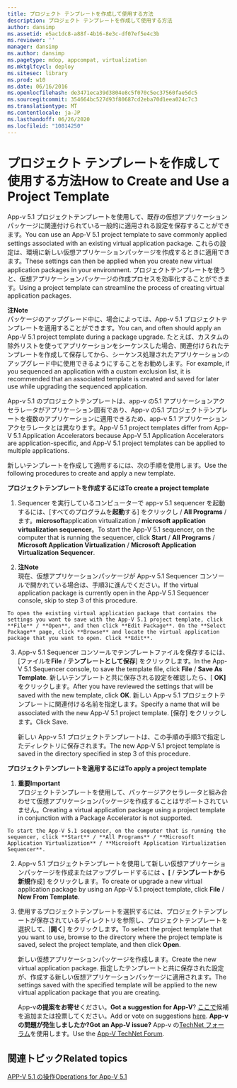 ```yaml
---
title: プロジェクト テンプレートを作成して使用する方法
description: プロジェクト テンプレートを作成して使用する方法
author: dansimp
ms.assetid: e5ac1dc8-a88f-4b16-8e3c-df07ef5e4c3b
ms.reviewer: ''
manager: dansimp
ms.author: dansimp
ms.pagetype: mdop, appcompat, virtualization
ms.mktglfcycl: deploy
ms.sitesec: library
ms.prod: w10
ms.date: 06/16/2016
ms.openlocfilehash: de3471eca39d3804e8c5f070c5ec37560fae5dc5
ms.sourcegitcommit: 354664bc527d93f80687cd2eba70d1eea024c7c3
ms.translationtype: MT
ms.contentlocale: ja-JP
ms.lasthandoff: 06/26/2020
ms.locfileid: "10814250"
---
```

# <span data-ttu-id="f2dd3-103">プロジェクト テンプレートを作成して使用する方法</span><span class="sxs-lookup"><span data-stu-id="f2dd3-103">How to Create and Use a Project Template</span></span>


<span data-ttu-id="f2dd3-104">App-v 5.1 プロジェクトテンプレートを使用して、既存の仮想アプリケーションパッケージに関連付けられている一般的に適用される設定を保存することができます。</span><span class="sxs-lookup"><span data-stu-id="f2dd3-104">You can use an App-V 5.1 project template to save commonly applied settings associated with an existing virtual application package.</span></span> <span data-ttu-id="f2dd3-105">これらの設定は、環境に新しい仮想アプリケーションパッケージを作成するときに適用できます。</span><span class="sxs-lookup"><span data-stu-id="f2dd3-105">These settings can then be applied when you create new virtual application packages in your environment.</span></span> <span data-ttu-id="f2dd3-106">プロジェクトテンプレートを使うと、仮想アプリケーションパッケージの作成プロセスを効率化することができます。</span><span class="sxs-lookup"><span data-stu-id="f2dd3-106">Using a project template can streamline the process of creating virtual application packages.</span></span>

**<span data-ttu-id="f2dd3-107">注</span><span class="sxs-lookup"><span data-stu-id="f2dd3-107">Note</span></span>**  
<span data-ttu-id="f2dd3-108">パッケージのアップグレード中に、場合によっては、App-v 5.1 プロジェクトテンプレートを適用することができます。</span><span class="sxs-lookup"><span data-stu-id="f2dd3-108">You can, and often should apply an App-V 5.1 project template during a package upgrade.</span></span> <span data-ttu-id="f2dd3-109">たとえば、カスタムの除外リストを使ってアプリケーションをシーケンスした場合、関連付けられたテンプレートを作成して保存してから、シーケンス処理されたアプリケーションのアップグレード中に使用できるようにすることをお勧めします。</span><span class="sxs-lookup"><span data-stu-id="f2dd3-109">For example, if you sequenced an application with a custom exclusion list, it is recommended that an associated template is created and saved for later use while upgrading the sequenced application.</span></span>



<span data-ttu-id="f2dd3-110">App-v 5.1 のプロジェクトテンプレートは、app-v の5.1 アプリケーションアクセラレータがアプリケーション固有であり、App-v の5.1 プロジェクトテンプレートを複数のアプリケーションに適用できるため、app-v 5.1 アプリケーションアクセラレータとは異なります。</span><span class="sxs-lookup"><span data-stu-id="f2dd3-110">App-V 5.1 project templates differ from App-V 5.1 Application Accelerators because App-V 5.1 Application Accelerators are application-specific, and App-V 5.1 project templates can be applied to multiple applications.</span></span>

<span data-ttu-id="f2dd3-111">新しいテンプレートを作成して適用するには、次の手順を使用します。</span><span class="sxs-lookup"><span data-stu-id="f2dd3-111">Use the following procedures to create and apply a new template.</span></span>

**<span data-ttu-id="f2dd3-112">プロジェクトテンプレートを作成するには</span><span class="sxs-lookup"><span data-stu-id="f2dd3-112">To create a project template</span></span>**

1.  <span data-ttu-id="f2dd3-113">Sequencer を実行しているコンピューターで app-v 5.1 sequencer を起動するには、[すべてのプログラムを**起動**する] をクリックし  /  **All Programs**  /  ます。**microsoft**application virtualization  /  **microsoft application virtualization sequencer**。</span><span class="sxs-lookup"><span data-stu-id="f2dd3-113">To start the App-V 5.1 sequencer, on the computer that is running the sequencer, click **Start** / **All Programs** / **Microsoft Application Virtualization** / **Microsoft Application Virtualization Sequencer**.</span></span>

2.  **<span data-ttu-id="f2dd3-114">注</span><span class="sxs-lookup"><span data-stu-id="f2dd3-114">Note</span></span>**  
    <span data-ttu-id="f2dd3-115">現在、仮想アプリケーションパッケージが App-v 5.1 Sequencer コンソールで開かれている場合は、手順3に進んでください。</span><span class="sxs-lookup"><span data-stu-id="f2dd3-115">If the virtual application package is currently open in the App-V 5.1 Sequencer console, skip to step 3 of this procedure.</span></span>



~~~
To open the existing virtual application package that contains the settings you want to save with the App-V 5.1 project template, click **File** / **Open**, and then click **Edit Package**. On the **Select Package** page, click **Browse** and locate the virtual application package that you want to open. Click **Edit**.
~~~

3. <span data-ttu-id="f2dd3-116">App-v 5.1 Sequencer コンソールでテンプレートファイルを保存するには、[ファイルを**File**  /  **テンプレートとして保存**] をクリックします。</span><span class="sxs-lookup"><span data-stu-id="f2dd3-116">In the App-V 5.1 Sequencer console, to save the template file, click **File** / **Save As Template**.</span></span> <span data-ttu-id="f2dd3-117">新しいテンプレートと共に保存される設定を確認したら、[ **OK]** をクリックします。</span><span class="sxs-lookup"><span data-stu-id="f2dd3-117">After you have reviewed the settings that will be saved with the new template, click **OK**.</span></span> <span data-ttu-id="f2dd3-118">新しい App-v 5.1 プロジェクトテンプレートに関連付ける名前を指定します。</span><span class="sxs-lookup"><span data-stu-id="f2dd3-118">Specify a name that will be associated with the new App-V 5.1 project template.</span></span> <span data-ttu-id="f2dd3-119">[保存] をクリックします。</span><span class="sxs-lookup"><span data-stu-id="f2dd3-119">Click Save.</span></span>

   <span data-ttu-id="f2dd3-120">新しい App-v 5.1 プロジェクトテンプレートは、この手順の手順3で指定したディレクトリに保存されます。</span><span class="sxs-lookup"><span data-stu-id="f2dd3-120">The new App-V 5.1 project template is saved in the directory specified in step 3 of this procedure.</span></span>

**<span data-ttu-id="f2dd3-121">プロジェクトテンプレートを適用するには</span><span class="sxs-lookup"><span data-stu-id="f2dd3-121">To apply a project template</span></span>**

1.  **<span data-ttu-id="f2dd3-122">重要</span><span class="sxs-lookup"><span data-stu-id="f2dd3-122">Important</span></span>**  
    <span data-ttu-id="f2dd3-123">プロジェクトテンプレートを使用して、パッケージアクセラレータと組み合わせて仮想アプリケーションパッケージを作成することはサポートされていません。</span><span class="sxs-lookup"><span data-stu-id="f2dd3-123">Creating a virtual application package using a project template in conjunction with a Package Accelerator is not supported.</span></span>



~~~
To start the App-V 5.1 sequencer, on the computer that is running the sequencer, click **Start** / **All Programs** / **Microsoft Application Virtualization** / **Microsoft Application Virtualization Sequencer**.
~~~

2. <span data-ttu-id="f2dd3-124">App-v 5.1 プロジェクトテンプレートを使用して新しい仮想アプリケーションパッケージを作成またはアップグレードするには **、[**  /  **テンプレートから新規**作成] をクリックします。</span><span class="sxs-lookup"><span data-stu-id="f2dd3-124">To create or upgrade a new virtual application package by using an App-V 5.1 project template, click **File** / **New From Template**.</span></span>

3. <span data-ttu-id="f2dd3-125">使用するプロジェクトテンプレートを選択するには、プロジェクトテンプレートが保存されているディレクトリを参照し、プロジェクトテンプレートを選択して、[**開く**] をクリックします。</span><span class="sxs-lookup"><span data-stu-id="f2dd3-125">To select the project template that you want to use, browse to the directory where the project template is saved, select the project template, and then click **Open**.</span></span>

   <span data-ttu-id="f2dd3-126">新しい仮想アプリケーションパッケージを作成します。</span><span class="sxs-lookup"><span data-stu-id="f2dd3-126">Create the new virtual application package.</span></span> <span data-ttu-id="f2dd3-127">指定したテンプレートと共に保存された設定が、作成する新しい仮想アプリケーションパッケージに適用されます。</span><span class="sxs-lookup"><span data-stu-id="f2dd3-127">The settings saved with the specified template will be applied to the new virtual application package that you are creating.</span></span>

   <span data-ttu-id="f2dd3-128">App-v**の提案をお寄せ**ください。</span><span class="sxs-lookup"><span data-stu-id="f2dd3-128">**Got a suggestion for App-V**?</span></span> <span data-ttu-id="f2dd3-129">[ここで](http://appv.uservoice.com/forums/280448-microsoft-application-virtualization)候補を追加または投票してください。</span><span class="sxs-lookup"><span data-stu-id="f2dd3-129">Add or vote on suggestions [here](http://appv.uservoice.com/forums/280448-microsoft-application-virtualization).</span></span> **<span data-ttu-id="f2dd3-130">App-v の問題が発生しましたか?</span><span class="sxs-lookup"><span data-stu-id="f2dd3-130">Got an App-V issue?</span></span>** <span data-ttu-id="f2dd3-131">App-v の[TechNet フォーラム](https://social.technet.microsoft.com/Forums/home?forum=mdopappv)を使用します。</span><span class="sxs-lookup"><span data-stu-id="f2dd3-131">Use the [App-V TechNet Forum](https://social.technet.microsoft.com/Forums/home?forum=mdopappv).</span></span>

## <span data-ttu-id="f2dd3-132">関連トピック</span><span class="sxs-lookup"><span data-stu-id="f2dd3-132">Related topics</span></span>


[<span data-ttu-id="f2dd3-133">APP-V 5.1 の操作</span><span class="sxs-lookup"><span data-stu-id="f2dd3-133">Operations for App-V 5.1</span></span>](operations-for-app-v-51.md)









